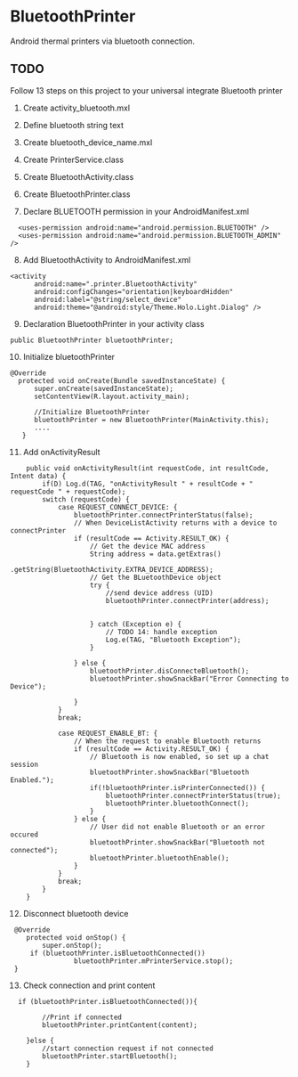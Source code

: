 # BluetoothPrinter

Android thermal printers via bluetooth connection.

## TODO
Follow 13 steps on this project to your universal integrate Bluetooth printer

1. Create activity_bluetooth.mxl
2. Define bluetooth string text
3. Create bluetooth_device_name.mxl
4. Create PrinterService.class
5. Create BluetoothActivity.class
6. Create BluetoothPrinter.class

7. Declare BLUETOOTH permission in your AndroidManifest.xml
```
  <uses-permission android:name="android.permission.BLUETOOTH" />
  <uses-permission android:name="android.permission.BLUETOOTH_ADMIN" />
``` 
8. Add BluetoothActivity to AndroidManifest.xml
```
<activity
      android:name=".printer.BluetoothActivity"
      android:configChanges="orientation|keyboardHidden"
      android:label="@string/select_device"
      android:theme="@android:style/Theme.Holo.Light.Dialog" />
```
9. Declaration BluetoothPrinter in your activity class
```
public BluetoothPrinter bluetoothPrinter;
```
10. Initialize bluetoothPrinter
```
@Override
  protected void onCreate(Bundle savedInstanceState) {
      super.onCreate(savedInstanceState);
      setContentView(R.layout.activity_main);

      //Initialize BluetoothPrinter
      bluetoothPrinter = new BluetoothPrinter(MainActivity.this);
      ....
   }
```

11. Add onActivityResult
```
    public void onActivityResult(int requestCode, int resultCode, Intent data) {
        if(D) Log.d(TAG, "onActivityResult " + resultCode + " requestCode " + requestCode);
        switch (requestCode) {
            case REQUEST_CONNECT_DEVICE: {
                bluetoothPrinter.connectPrinterStatus(false);
                // When DeviceListActivity returns with a device to connectPrinter
                if (resultCode == Activity.RESULT_OK) {
                    // Get the device MAC address
                    String address = data.getExtras()
                            .getString(BluetoothActivity.EXTRA_DEVICE_ADDRESS);
                    // Get the BLuetoothDevice object
                    try {
                        //send device address (UID)
                        bluetoothPrinter.connectPrinter(address);


                    } catch (Exception e) {
                        // TODO 14: handle exception
                        Log.e(TAG, "Bluetooth Exception");
                    }

                } else {
                    bluetoothPrinter.disConnecteBluetooth();
                    bluetoothPrinter.showSnackBar("Error Connecting to Device");

                }
            }
            break;

            case REQUEST_ENABLE_BT: {
                // When the request to enable Bluetooth returns
                if (resultCode == Activity.RESULT_OK) {
                    // Bluetooth is now enabled, so set up a chat session
                    bluetoothPrinter.showSnackBar("Bluetooth Enabled.");
                    if(!bluetoothPrinter.isPrinterConnected()) {
                        bluetoothPrinter.connectPrinterStatus(true);
                        bluetoothPrinter.bluetoothConnect();
                    }
                } else {
                    // User did not enable Bluetooth or an error occured
                    bluetoothPrinter.showSnackBar("Bluetooth not connected");
                    bluetoothPrinter.bluetoothEnable();
                }
            }
            break;
        }
    }
```
12. Disconnect bluetooth device
```
 @Override
    protected void onStop() {
        super.onStop();
     if (bluetoothPrinter.isBluetoothConnected())
                bluetoothPrinter.mPrinterService.stop();
 }
```
13. Check connection and print content
```
  if (bluetoothPrinter.isBluetoothConnected()){

        //Print if connected
        bluetoothPrinter.printContent(content);

    }else {
        //start connection request if not connected
        bluetoothPrinter.startBluetooth();
    }
```

